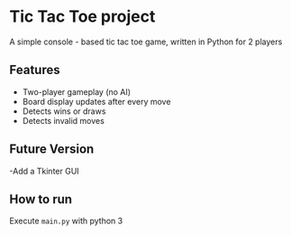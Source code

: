# Tic Tac Toe project

A simple console - based tic tac toe game, written in Python for 2 players

## Features
- Two-player gameplay (no AI)
- Board display updates after every move
- Detects wins or draws
- Detects invalid moves
  
## Future Version
-Add a Tkinter GUI

## How to run
Execute `main.py` with python 3
